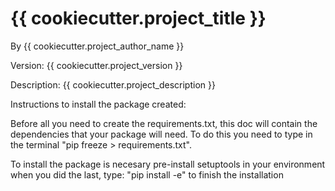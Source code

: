 # {{ cookiecutter.project_title }}

By {{ cookiecutter.project_author_name }}

Version: {{ cookiecutter.project_version }}

Description: 
{{ cookiecutter.project_description }}

Instructions to install the package created:

Before all you need to create the requirements.txt, this doc will contain the
dependencies that your package will need. To do this you need to type in the
terminal "pip freeze > requirements.txt".

To install the package is necesary pre-install setuptools in your environment
when you did the last, type: "pip install -e" to finish the installation